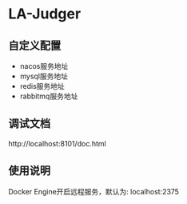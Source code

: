 # LA-Judger

## 自定义配置
+ nacos服务地址
+ mysql服务地址
+ redis服务地址
+ rabbitmq服务地址

## 调试文档
http://localhost:8101/doc.html

## 使用说明
Docker Engine开启远程服务，默认为: localhost:2375